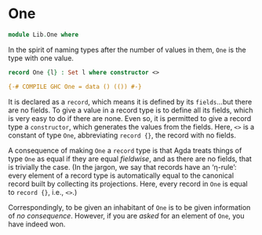 # One

```agda
module Lib.One where
```

In the spirit of naming types after the number of values in them, `One` is the
type with one value.

```agda
record One {l} : Set l where constructor <>

{-# COMPILE GHC One = data () (()) #-}
```

It is declared as a `record`, which means it is defined by its
`fields`...but there are no fields. To give a value in a record type
is to define all its fields, which is very easy to do if there are
none. Even so, it is permitted to give a record type a `constructor`,
which generates the values from the fields. Here, `<>` is a constant
of type `One`, abbreviating `record {}`, the record with no fields.

A consequence of making `One` a `record` type is that Agda treats
things of type `One` as equal if they are equal *fieldwise*, and as
there are no fields, that is trivially the case. (In the jargon, we
say that records have an &lsquo;&eta;-rule&rsquo;: every element of a
record type is automatically equal to the canonical record built by
collecting its projections. Here, every record in `One` is equal to
`record {}`, i.e., `<>`.)

Correspondingly, to be given an inhabitant of `One` is to be given
information of *no consequence*. However, if you are *asked* for an
element of `One`, you have indeed won.
